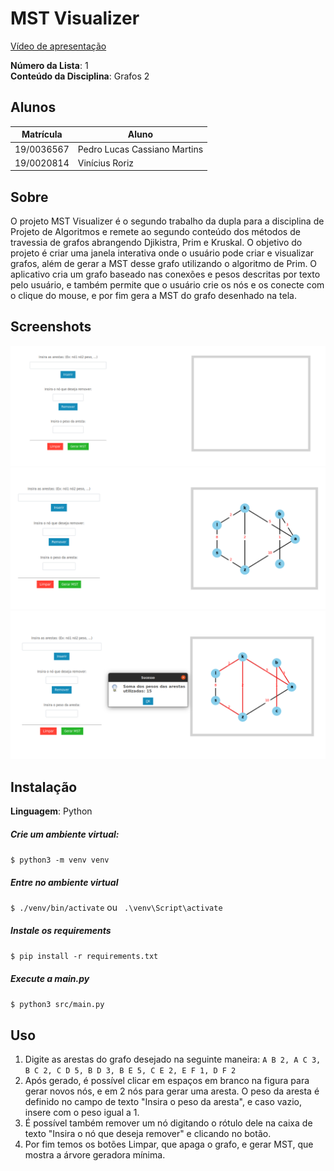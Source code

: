 # MST Visualizer

[Vídeo de apresentação]()

**Número da Lista**: 1<br>
**Conteúdo da Disciplina**: Grafos 2<br>

## Alunos

| Matrícula  | Aluno                        |
| ---------- | ---------------------------- |
| 19/0036567 | Pedro Lucas Cassiano Martins |
| 19/0020814 | Vinícius Roriz               |

## Sobre

O projeto MST Visualizer é o segundo trabalho da dupla para a disciplina de Projeto de Algoritmos e remete ao segundo conteúdo dos métodos de travessia de grafos abrangendo Djikistra, Prim e Kruskal.
O objetivo do projeto é criar uma janela interativa onde o usuário pode criar e visualizar grafos, além de gerar a MST desse grafo utilizando o algoritmo de Prim. O aplicativo cria um grafo baseado nas conexões e pesos descritas por texto pelo usuário, e também permite que o usuário crie os nós e os conecte com o clique do mouse, e por fim gera a MST do grafo desenhado na tela.

## Screenshots

![1](assets/1.png)
![2](assets/2.png)
![3](assets/3.png)

## Instalação

**Linguagem**: Python<br>

##### Crie um ambiente virtual:

`$ python3 -m venv venv `

##### Entre no ambiente virtual

`$ ./venv/bin/activate`
ou
` .\venv\Script\activate`

##### Instale os requirements

`$ pip install -r requirements.txt`

##### Execute a main.py

`$ python3 src/main.py`

## Uso

1. Digite as arestas do grafo desejado na seguinte maneira: `A B 2, A C 3, B C 2, C D 5, B D 3, B E 5, C E 2, E F 1, D F 2`
2. Após gerado, é possível clicar em espaços em branco na figura para gerar novos nós, e em 2 nós para gerar uma aresta. O peso da aresta é definido no campo de texto "Insira o peso da aresta", e caso vazio, insere com o peso igual a 1.
3. É possível também remover um nó digitando o rótulo dele na caixa de texto "Insira o nó que deseja remover" e clicando no botão.
4. Por fim temos os botões Limpar, que apaga o grafo, e gerar MST, que mostra a árvore geradora mínima.
